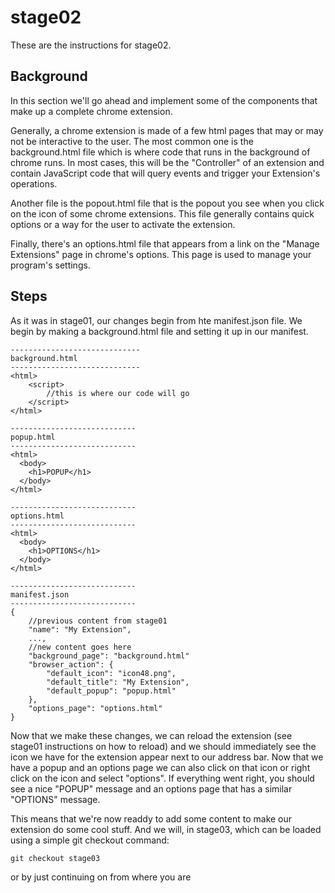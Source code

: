 # stage02

These are the instructions for stage02.

## Background

In this section we'll go ahead and implement some of the components
that make up a complete chrome extension.

Generally, a chrome extension is made of a few html pages that may
or may not be interactive to the user. The most common one is the
background.html file which is where code that runs in the background
of chrome runs. In most cases, this will be the "Controller" of an 
extension and contain JavaScript code that will query events and
trigger your Extension's operations. 

Another file is the popout.html file that is the popout you see when
you click on the icon of some chrome extensions. This file generally
contains quick options or a way for the user to activate the extension.

Finally, there's an options.html file that appears from a link on the
"Manage Extensions" page in chrome's options. This page is used to
manage your program's settings.


## Steps

As it was in stage01, our changes begin from hte manifest.json file.
We begin by making a background.html file and setting it up in our 
manifest.

    -----------------------------
    background.html
    -----------------------------
    <html>
        <script>
            //this is where our code will go
        </script>
    </html>
    
    ----------------------------
    popup.html
    ----------------------------
    <html>
      <body>
        <h1>POPUP</h1>
      </body>
    </html>

    ----------------------------
    options.html
    ----------------------------
    <html>
      <body>
        <h1>OPTIONS</h1>
      </body>
    </html>

    ----------------------------
    manifest.json
    ----------------------------
    {
        //previous content from stage01
        "name": "My Extension",
        ...,
        //new content goes here
        "background_page": "background.html"
        "browser_action": {
            "default_icon": "icon48.png",
            "default_title": "My Extension",
            "default_popup": "popup.html"
        },
        "options_page": "options.html"
    }

Now that we make these changes, we can reload the extension (see stage01 instructions on how to
reload) and we should immediately see the icon we have for the extension appear next to our 
address bar. Now that we have a popup and an options page we can also click on that icon or
right click on the icon and select "options". If everything went right, you should see a nice
"POPUP" message and an options page that has a similar "OPTIONS" message.

This means that we're now readdy to add some content to make our extension do some cool stuff.
And we will, in stage03, which can be loaded using a simple git checkout command:

    git checkout stage03

or by just continuing on from where you are
